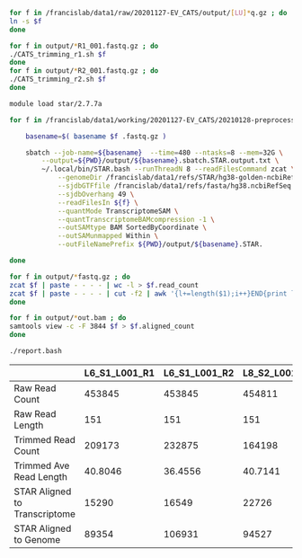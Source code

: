 

```BASH
for f in /francislab/data1/raw/20201127-EV_CATS/output/[LU]*q.gz ; do
ln -s $f
done

for f in output/*R1_001.fastq.gz ; do
./CATS_trimming_r1.sh $f
done
for f in output/*R2_001.fastq.gz ; do
./CATS_trimming_r2.sh $f
done

module load star/2.7.7a

for f in /francislab/data1/working/20201127-EV_CATS/20210128-preprocessing/output/*.trimmed.fastq.gz ; do

	basename=$( basename $f .fastq.gz )

	sbatch --job-name=${basename}  --time=480 --ntasks=8 --mem=32G \
		--output=${PWD}/output/${basename}.sbatch.STAR.output.txt \
		~/.local/bin/STAR.bash --runThreadN 8 --readFilesCommand zcat \
			--genomeDir /francislab/data1/refs/STAR/hg38-golden-ncbiRefSeq-2.7.7a-49/ \
			--sjdbGTFfile /francislab/data1/refs/fasta/hg38.ncbiRefSeq.gtf \
			--sjdbOverhang 49 \
			--readFilesIn ${f} \
			--quantMode TranscriptomeSAM \
			--quantTranscriptomeBAMcompression -1 \
			--outSAMtype BAM SortedByCoordinate \
			--outSAMunmapped Within \
			--outFileNamePrefix ${PWD}/output/${basename}.STAR.

done

for f in output/*fastq.gz ; do
zcat $f | paste - - - - | wc -l > $f.read_count
zcat $f | paste - - - - | cut -f2 | awk '{l+=length($1);i++}END{print l/i}' > $f.average_length
done

for f in output/*out.bam ; do
samtools view -c -F 3844 $f > $f.aligned_count
done

./report.bash 
```



|    | L6_S1_L001_R1 | L6_S1_L001_R2 | L8_S2_L001_R1 | L8_S2_L001_R2 | Undetermined_S0_L001_R1 | Undetermined_S0_L001_R2 |
| --- | --- | --- | --- | --- | --- | --- |
| Raw Read Count | 453845 | 453845 | 454811 | 454811 | 25802 | 25802 |
| Raw Read Length | 151 | 151 | 151 | 151 | 151 | 151 |
| Trimmed Read Count | 209173 | 232875 | 164198 | 184385 | 22220 | 22401 |
| Trimmed Ave Read Length | 40.8046 | 36.4556 | 40.7141 | 36.7333 | 134.224 | 135.191 |
| STAR Aligned to Transcriptome | 15290 | 16549 | 22726 | 20099 | 259 | 250 |
| STAR Aligned to Genome | 89354 | 106931 | 94527 | 113189 | 1251 | 1534 |


